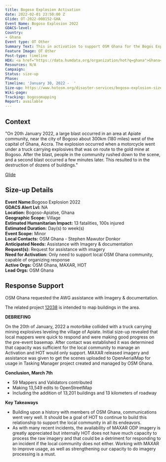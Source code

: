 ```yaml
---
title: Bogoso Explosion Activation
date: 2022-02-01 23:50:00 Z
Glide: OT-2022-000152-GHA
Event Name: Bogoso Explosion 2022
GDACS-level: 
Country:
- Ghana
Event type: OT Other
Summary Text: This in activation to support OSM Ghana for the Bogos Explosion.
Feature Image: OT Other
Post-type: timeline
HDX: <a href="https://data.humdata.org/organization/hot?q=ghana">Ghana</a>
Resources: N/A
Campaign: 
Status: size-up
Phase: 
Timeline: 'January 30, 2022 -  '
Size-up: https://www.hotosm.org/disaster-services/bogoso-explosion-size-up/
Wiki-page: 
Tracking: bogosomapping
Report: available
---
```


<h2>Context</h2>

"On 20th January 2022, a large blast occurred in an area at Apiate community, near the city of Bogoso about 300km (180 miles) west of the capital of Ghana, Accra. The explosion occurred when a motorcycle went under a truck carrying explosives that was on route to the gold mine at Bogoso. After the blast, people in the community rushed down to the scene, and a second blast occurred a few minutes later. This resulted to in the destruction of dozens of buildings."

<a href="https://glidenumber.net/glide/public/search/details.jsp?glide=22512&record=4&last=7475" target="_blank">Glide</a>

<h2>Size-up Details</h2>

<strong>Event Name:</strong>Bogoso Explosion 2022<br>
<strong>GDACS Alert Lvl:</strong> NA <br>
<strong>Location:</strong> Bogoso-Apiatse, Ghana<br>
<strong>Geographic Scope:</strong> Village<br>
<strong>Estimated Humanitarian Impact:</strong> 13 fatalities, 100s injured<br>
<strong>Estimated Duration:</strong> Day(s) to week(s)<br>
<strong>Event Scope:</strong> Minor<br>
<strong>Local Contacts:</strong> OSM Ghana - Stephen Mawutor Donkor<br>
<strong>Anticipated Needs:</strong> Assistance with Imagery & documentation<br>
<strong>Request(s):</strong> Request for assistance with imagery<br>
<strong>Need for Activation:</strong> 	Only need to support local OSM Ghana community, capable of organizing response<br>
<strong>Active Orgs:</strong> OSM Ghana, MAXAR, HOT<br>
<strong>Lead Orgs:</strong> OSM Ghana<br>

<h2>Response Support</h2>

OSM Ghana requested the AWG assistance with Imagery & documentation. 

The related project <a href="https://tasks.hotosm.org/projects/12038/">12038</a> is intended to map buildings in the area. 

<strong>DEBRIEFING</strong><br>

On the 20th of January, 2022 a motorbike collided with a truck carrying mining explosives leveling the village of Apiate. Initial size-up revealed that local mappers were quick to respond and were making good progress on the pre-event basemap. After contact was established it was determined that capacity was sufficient for the local community to manage an Activation and HOT would only support. MAXAR released imagery and assistance was given to get the scenes uploaded to OpenAerialMap for usage in Tasking Manager project created and managed by OSM Ghana. 

<strong>Conclusion, March 7th</strong><br>

- 59 Mappers and Validators contributed
- Making 13,549 edits to OpenStreetMap
- Including the addition of 13,201 buildings and 13 kilometers of roadway

<strong>Key Takeaways</strong><br>

- Building upon a history with members of OSM Ghana, communications went very well. It should be a goal of HOT to continue to build this relationship to support the local community in all its endeavors.
- As with many recent incidents, the availability of MAXAR ODP imagery is greatly appreciated but internally HOT does not have much capacity to process the raw imagery and that could be a detriment for responding to an incident if the local community does not either. Working with MAXAR to improve usage, as well as strengthening our capacity to do imagery processing is a must.
